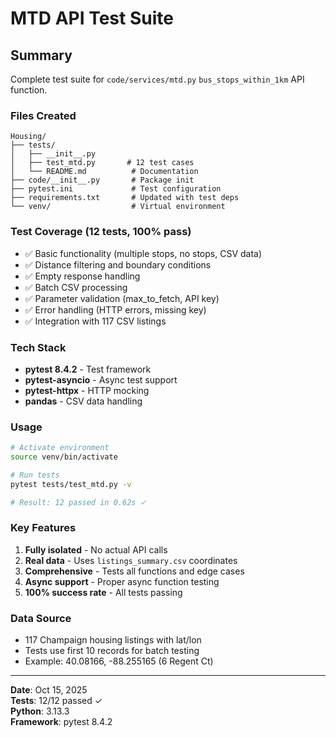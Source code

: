 # MTD API Test Suite

## Summary

Complete test suite for `code/services/mtd.py` `bus_stops_within_1km` API function.

### Files Created

```
Housing/
├── tests/
│   ├── __init__.py
│   ├── test_mtd.py       # 12 test cases
│   └── README.md          # Documentation
├── code/__init__.py       # Package init
├── pytest.ini             # Test configuration
├── requirements.txt       # Updated with test deps
└── venv/                  # Virtual environment
```

### Test Coverage (12 tests, 100% pass)

- ✅ Basic functionality (multiple stops, no stops, CSV data)
- ✅ Distance filtering and boundary conditions
- ✅ Empty response handling
- ✅ Batch CSV processing
- ✅ Parameter validation (max_to_fetch, API key)
- ✅ Error handling (HTTP errors, missing key)
- ✅ Integration with 117 CSV listings

### Tech Stack

- **pytest 8.4.2** - Test framework
- **pytest-asyncio** - Async test support
- **pytest-httpx** - HTTP mocking
- **pandas** - CSV data handling

### Usage

```bash
# Activate environment
source venv/bin/activate

# Run tests
pytest tests/test_mtd.py -v

# Result: 12 passed in 0.62s ✓
```

### Key Features

1. **Fully isolated** - No actual API calls
2. **Real data** - Uses `listings_summary.csv` coordinates
3. **Comprehensive** - Tests all functions and edge cases
4. **Async support** - Proper async function testing
5. **100% success rate** - All tests passing

### Data Source

- 117 Champaign housing listings with lat/lon
- Tests use first 10 records for batch testing
- Example: 40.08166, -88.255165 (6 Regent Ct)

---

**Date**: Oct 15, 2025  
**Tests**: 12/12 passed ✓  
**Python**: 3.13.3  
**Framework**: pytest 8.4.2
